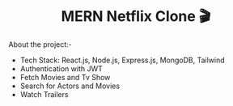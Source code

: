 <h1 align="center">MERN Netflix Clone 🎬</h1>

About the project:-
-    Tech Stack: React.js, Node.js, Express.js, MongoDB, Tailwind
-    Authentication with JWT
-    Fetch Movies and Tv Show
-    Search for Actors and Movies
-    Watch Trailers
